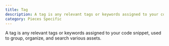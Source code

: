 ```yaml
---
title: Tag
description: A tag is any relevant tags or keywords assigned to your code snippet, used to group, organize, and search various assets.
category: Pieces Specific
---
```


A tag is any relevant tags or keywords assigned to your code snippet, used to group, organize, and search various assets.
